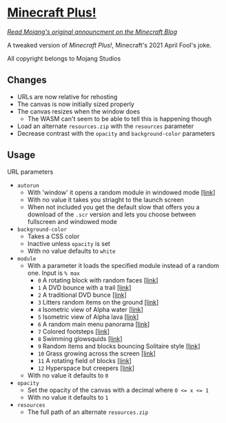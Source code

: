 # [Minecraft Plus!](https://undarkaido.github.io/Minecraft-Plus/)

[*Read Mojang's original announcment on the Minecraft Blog*]()

A tweaked version of *Minecraft Plus!*, Minecraft's 2021 April Fool's joke.

All copyright belongs to Mojang Studios

## Changes
* URLs are now relative for rehosting
* The canvas is now initially sized properly
* The canvas resizes when the window does
  * The WASM can't seem to be able to tell this is happening though
* Load an alternate `resources.zip` with the `resources` parameter
* Decrease contrast with the `opacity` and `background-color` parameters

## Usage
URL parameters
* `autorun`
  * With 'window' it opens a random module in windowed mode [\[link\]](https://undarkaido.github.io/Minecraft-Plus/?autorun=window)
  * With no value it takes you striaght to the launch screen
  * When not included you get the default slow that offers you a download of the `.scr` version and lets you choose between fullscreen and windowed mode
* `background-color`
  * Takes a CSS color
  * Inactive unless `opacity` is set
  * With no value defaults to `white`
* `module`
  * With a parameter it loads the specified module instead of a random one. Input is `% max`
    * `0` A rotating block with random faces [\[link\]](https://undarkaido.github.io/Minecraft-Plus/?autorun=window&module=13)
    * `1` A DVD bounce with a trail [\[link\]](https://undarkaido.github.io/Minecraft-Plus/?autorun=window&module=1)
    * `2` A traditional DVD bunce [\[link\]](https://undarkaido.github.io/Minecraft-Plus/?autorun=window&module=2)
    * `3` Litters random items on the ground [\[link\]](https://undarkaido.github.io/Minecraft-Plus/?autorun=window&module=3)
    * `4` Isometric view of Alpha water [\[link\]](https://undarkaido.github.io/Minecraft-Plus/?autorun=window&module=4)
    * `5` Isometric view of Alpha lava [\[link\]](https://undarkaido.github.io/Minecraft-Plus/?autorun=window&module=5)
    * `6` A random main menu panorama [\[link\]](https://undarkaido.github.io/Minecraft-Plus/?autorun=window&module=6)
    * `7` Colored footsteps [\[link\]](https://undarkaido.github.io/Minecraft-Plus/?autorun=window&module=7)
    * `8` Swimming glowsquids [\[link\]](https://undarkaido.github.io/Minecraft-Plus/?autorun=window&module=8)
    * `9` Random items and blocks bouncing Solitaire style [\[link\]](https://undarkaido.github.io/Minecraft-Plus/?autorun=window&module=9)
    * `10` Grass growing across the screen [\[link\]](https://undarkaido.github.io/Minecraft-Plus/?autorun=window&module=10)
    * `11` A rotating field of blocks [\[link\]](https://undarkaido.github.io/Minecraft-Plus/?autorun=window&module=11)
    * `12` Hyperspace but creepers [\[link\]](https://undarkaido.github.io/Minecraft-Plus/?autorun=window&module=12)
  * With no value it defaults to `0`
* `opacity`
  * Set the opacity of the canvas with a decimal where `0 <= x <= 1`
  * With no value it defaults to `1`
* `resources`
  * The full path of an alternate `resources.zip`
